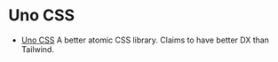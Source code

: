 # Uno CSS

- [Uno CSS](https://unocss.dev/)
  A better atomic CSS library. Claims to have better DX than Tailwind.

